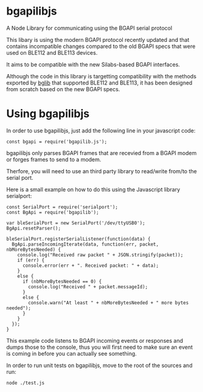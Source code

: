 # bgapilibjs

A Node Library for communicating using the BGAPI serial protocol

This libary is using the modern BGAPI protocol recently updated and that contains incompatible changes compared to the old BGAPI specs that were used on BLE112 and BLE113 devices.

It aims to be compatible with the new Silabs-based BGAPI interfaces.

Although the code in this library is targetting compatibility with the methods exported by [bglib](https://github.com/tessel/bglib) that supported BLE112 and BLE113, it has been designed from scratch based on the new BGAPI specs.

# Using bgapilibjs

In order to use bgapilibjs, just add the following line in your javascript code:
```
const bgapi = require('bgapilib.js');
```

bgapilibjs only parses BGAPI frames that are recevied from a BGAPI modem or forges frames to send to a modem.

Therfore, you will need to use an third party library to read/write from/to the serial port.

Here is a small example on how to do this using the Javascript library serialport:
```
const SerialPort = require('serialport');
const BgApi = require('bgapilib');

var bleSerialPort = new SerialPort('/dev/ttyUSB0');
BgApi.resetParser();

bleSerialPort.registerSerialListener(function(data) {
  BgApi.parseIncomingIterate(data, function(err, packet, nbMoreBytesNeeded) {
    console.log("Received raw packet " + JSON.stringify(packet));
    if (err) {
      console.error(err + ". Received packet: " + data);
    }
    else {
      if (nbMoreBytesNeeded == 0) {
        console.log("Received " + packet.messageId);
      }
      else {
        console.warn("At least " + nbMoreBytesNeeded + " more bytes needed");
      }
    }
  });
}
```

This example code listens to BGAPI incoming events or responses and dumps those to the console, thus you will first need to make sure an event is coming in before you can actually see something.

In order to run unit tests on bgapilibjs, move to the root of the sources and run:
```
node ./test.js
```
